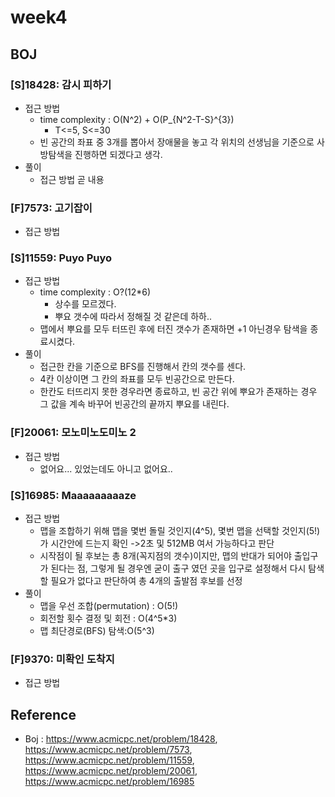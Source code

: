 # week4

## BOJ

### [S]18428: 감시 피하기 
- 접근 방법
    - time complexity : O(N^2) + O(P_{N^2-T-S}^{3})
        - T<=5, S<=30
    - 빈 공간의 좌표 중 3개를 뽑아서 장애물을 놓고 각 위치의 선생님을 기준으로 사방탐색을 진행하면 되겠다고 생각.
- 풀이
    - 접근 방법 곧 내용


### [F]7573: 고기잡이
- 접근 방법


### [S]11559: Puyo Puyo
- 접근 방법
    - time complexity : O?(12*6)
        - 상수를 모르겠다.
        - 뿌요 갯수에 따라서 정해질 것 같은데 하하..
    - 맵에서 뿌요를 모두 터뜨린 후에 터진 갯수가 존재하면 +1 아닌경우 탐색을 종료시켰다.
- 풀이
    - 접근한 칸을 기준으로 BFS를 진행해서 칸의 갯수를 센다.
    - 4칸 이상이면 그 칸의 좌표를 모두 빈공간으로 만든다.
    - 한칸도 터뜨리지 못한 경우라면 종료하고, 빈 공간 위에 뿌요가 존재하는 경우 그 값을 계속 바꾸어 빈공간의 끝까지 뿌요를 내린다.


### [F]20061: 모노미노도미노 2
- 접근 방법
    - 없어요... 있었는데도 아니고 없어요..

### [S]16985: Maaaaaaaaaze
- 접근 방법
    - 맵을 조합하기 위해 맵을 몇번 돌릴 것인지(4^5), 몇번 맵을 선택할 것인지(5!)가 시간안에 드는지 확인 ->2초 및 512MB 여서 가능하다고 판단
    - 시작점이 될 후보는 총 8개(꼭지점의 갯수)이지만, 맵의 반대가 되어야 출입구가 된다는 점, 그렇게 될 경우엔 굳이 출구 였던 곳을 입구로 설정해서 다시 탐색할 필요가 없다고 판단하여 총 4개의 출발점 후보를 선정 
- 풀이
    - 맵을 우선 조합(permutation) : O(5!)
    - 회전할 횟수 결정 및 회전 : O(4^5*3)
    - 맵 최단경로(BFS) 탐색:O(5^3)


### [F]9370: 미확인 도착지
- 접근 방법

## Reference

- Boj : https://www.acmicpc.net/problem/18428, https://www.acmicpc.net/problem/7573, https://www.acmicpc.net/problem/11559, https://www.acmicpc.net/problem/20061, https://www.acmicpc.net/problem/16985